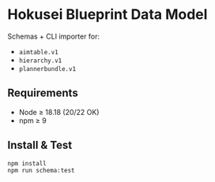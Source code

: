 # Hokusei Blueprint Data Model

Schemas + CLI importer for:
- `aimtable.v1`
- `hierarchy.v1`
- `plannerbundle.v1`

## Requirements
- Node ≥ 18.18 (20/22 OK)
- npm ≥ 9

## Install & Test

```bash
npm install
npm run schema:test
